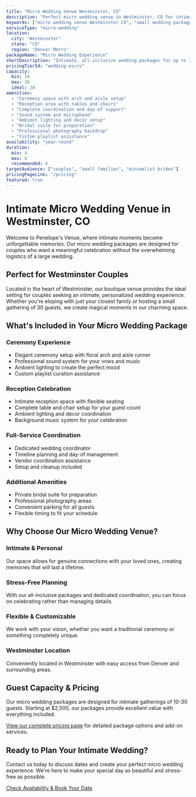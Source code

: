 ```yaml
---
title: "Micro Wedding Venue Westminster, CO"
description: "Perfect micro wedding venue in Westminster, CO for intimate ceremonies up to 30 guests. Complete packages starting at $2,500 with full coordination."
keywords: ["micro wedding venue Westminster CO", "small wedding package", "intimate wedding venue", "boutique wedding space", "Westminster wedding venue", "Colorado micro wedding"]
serviceType: "micro-wedding"
location:
  city: "Westminster"
  state: "CO"
  region: "Denver Metro"
packageName: "Micro Wedding Experience"
shortDescription: "Intimate, all-inclusive wedding packages for up to 30 guests in our charming Westminster venue."
pricingTierId: "wedding-micro"
capacity:
  min: 10
  max: 30
  ideal: 20
amenities:
  - "Ceremony space with arch and aisle setup"
  - "Reception area with tables and chairs"
  - "Complete coordination and day-of support"
  - "Sound system and microphone"
  - "Ambient lighting and decor setup"
  - "Bridal suite for preparation"
  - "Professional photography backdrop"
  - "Custom playlist assistance"
availability: "year-round"
duration:
  min: 4
  max: 8
  recommended: 6
targetAudience: ["couples", "small families", "minimalist brides"]
pricingPageLink: "/pricing"
featured: true
---
```


# Intimate Micro Wedding Venue in Westminster, CO

Welcome to Penelope's Venue, where intimate moments become unforgettable memories. Our micro wedding packages are designed for couples who want a meaningful celebration without the overwhelming logistics of a large wedding.

## Perfect for Westminster Couples

Located in the heart of Westminster, our boutique venue provides the ideal setting for couples seeking an intimate, personalized wedding experience. Whether you're eloping with just your closest family or hosting a small gathering of 30 guests, we create magical moments in our charming space.

## What's Included in Your Micro Wedding Package

### Ceremony Experience
- Elegant ceremony setup with floral arch and aisle runner
- Professional sound system for your vows and music
- Ambient lighting to create the perfect mood
- Custom playlist curation assistance

### Reception Celebration
- Intimate reception space with flexible seating
- Complete table and chair setup for your guest count
- Ambient lighting and decor coordination
- Background music system for your celebration

### Full-Service Coordination
- Dedicated wedding coordinator
- Timeline planning and day-of management
- Vendor coordination assistance
- Setup and cleanup included

### Additional Amenities
- Private bridal suite for preparation
- Professional photography areas
- Convenient parking for all guests
- Flexible timing to fit your schedule

## Why Choose Our Micro Wedding Venue?

### Intimate & Personal
Our space allows for genuine connections with your loved ones, creating memories that will last a lifetime.

### Stress-Free Planning
With our all-inclusive packages and dedicated coordination, you can focus on celebrating rather than managing details.

### Flexible & Customizable
We work with your vision, whether you want a traditional ceremony or something completely unique.

### Westminster Location
Conveniently located in Westminster with easy access from Denver and surrounding areas.

## Guest Capacity & Pricing

Our micro wedding packages are designed for intimate gatherings of 10-30 guests. Starting at $2,500, our packages provide excellent value with everything included.

[View our complete pricing page](/pricing) for detailed package options and add-on services.

## Ready to Plan Your Intimate Wedding?

Contact us today to discuss dates and create your perfect micro wedding experience. We're here to make your special day as beautiful and stress-free as possible.

[Check Availability & Book Your Date](/contact#book)
